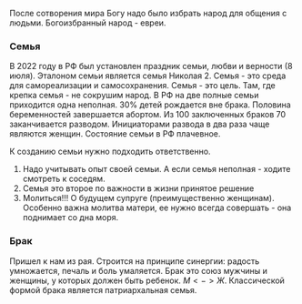 После сотворения мира Богу надо было избрать народ для общения с людьми. Богоизбранный народ - евреи.
### Семья

В 2022 году в РФ был установлен праздник семьи, любви и верности (8 июля). Эталоном семьи является семья Николая 2. Семья - это среда для самореализации и самосохранения. Семья - это цель. Там, где крепка семья - не сокрушим народ. В РФ на две полные семьи приходится одна неполная. 30% детей рождается вне брака. Половина беременностей завершается абортом. Из 100 заключенных браков 70 заканчивается разводом. Инициаторами развода в два раза чаще являются женщин. Состояние семьи в РФ плачевное. 

К созданию семьи нужно подходить ответственно. 
1. Надо учитывать опыт своей семьи. А если семья неполная - ходите смотреть к соседям.
2. Семья это второе по важности в жизни принятое решение
3. Молиться!!! О будущем супруге (преимущественно женщинам). Особенно важна молитва матери, ее нужно всегда совершать - она поднимает со дна моря.
### Брак

Пришел к нам из рая. Строится на принципе синергии: радость умножается, печаль и боль умаляется. Брак это союз мужчины и женщины, у которых должен быть ребенок. $М <-> Ж$. Классической формой брака является патриархальная семья.